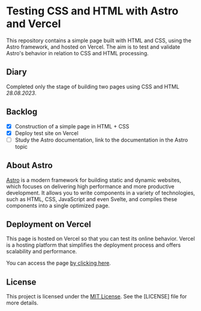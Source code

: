 # Testing CSS and HTML with Astro and Vercel

This repository contains a simple page built with HTML and CSS, using the Astro framework, and hosted on Vercel. The aim is to test and validate Astro's behavior in relation to CSS and HTML processing.

## Diary

Completed only the stage of building two pages using CSS and HTML *28.08.2023*.

## Backlog
- [x] Construction of a simple page in HTML + CSS
- [x] Deploy test site on Vercel
- [ ] Study the Astro documentation, link to the documentation in the Astro topic 

## About Astro

[Astro](https://docs.astro.build/pt-br/getting-started) is a modern framework for building static and dynamic websites, which focuses on delivering high performance and more productive development. It allows you to write components in a variety of technologies, such as HTML, CSS, JavaScript and even Svelte, and compiles these components into a single optimized page.

<!-- ## How to test locally

1. Make sure you have Node.js installed on your computer.
2. Clone this repository: `git clone https://github.com/seu-usuario/nome-do-repositorio.git`
3. Navigate to the project directory: `cd-repository-name`
4. Install the dependencies: `npm install`
5. Start the development server: `npm run dev`
6. Access the site in your browser: `http://localhost:3000` -->

## Deployment on Vercel

This page is hosted on Vercel so that you can test its online behavior. Vercel is a hosting platform that simplifies the deployment process and offers scalability and performance.

You can access the page [by clicking here](https://jorgesouza.dev.br/).

<!-- ## Contributions

Contributions are welcome! Feel free to open issues or pull requests if you have any suggestions, bug fixes or improvements to propose. -->

## License

This project is licensed under the [MIT License](LICENSE). See the [LICENSE] file for more details.

